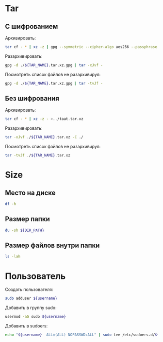 # Tar

## С шифрованием

Архивировать:

```bash
tar cf - * | xz -z | gpg --symmetric --cipher-algo aes256 --passphrase-file <(echo ${PASS_PHRASE}) - > ../${TAR_NAME}.tar.xz.gpg
```

Разархивировать:

```bash
gpg -d ./${TAR_NAME}.tar.xz.gpg | tar -xJvf -
```

Посмотреть список файлов не разархивируя:

```bash
gpg -d ./${TAR_NAME}.tar.xz.gpg | tar -tvJf -
```

## Без шифрования

Архивировать:

```bash
tar cf - * | xz -z - >../taat.tar.xz
```

Разархивировать:

```bash
tar -xJvf ./${TAR_NAME}.tar.xz -C ./
```

Посмотреть список файлов не разархивируя:

```bash
tar -tvJf ./${TAR_NAME}.tar.xz
```

# Size

## Место на диске

```bash
df -h
```

## Размер папки

```bash
du -sh ${DIR_PATH}
```

## Размер файлов внутри папки

```bash
ls -lah
```

# Пользователь

Создать пользователя:

```bash
sudo adduser ${username}
```

Добавить в группу sudo:

```bash
usermod -aG sudo ${username}
```

Добавить в sudoers:

```bash
echo "${username}  ALL=(ALL) NOPASSWD:ALL" | sudo tee /etc/sudoers.d/${username}
```
